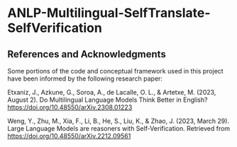 # ANLP-Multilingual-SelfTranslate-SelfVerification

## References and Acknowledgments

Some portions of the code and conceptual framework used in this project have been informed by the following research paper:

Etxaniz, J., Azkune, G., Soroa, A., de Lacalle, O. L., & Artetxe, M. (2023, August 2). Do Multilingual Language Models Think Better in English? https://doi.org/10.48550/arXiv.2308.01223

Weng, Y., Zhu, M., Xia, F., Li, B., He, S., Liu, K., & Zhao, J. (2023, March 29). Large Language Models are reasoners with Self-Verification. Retrieved from https://doi.org/10.48550/arXiv.2212.09561
